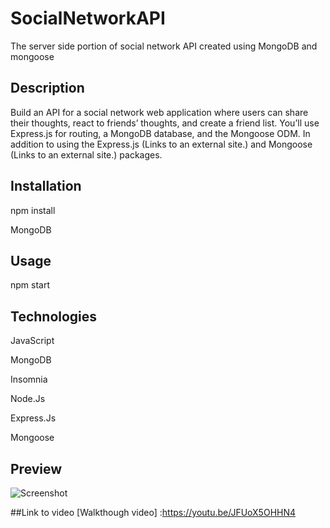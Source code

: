 # SocialNetworkAPI
The server side portion of social network API created using MongoDB and mongoose

## Description
Build an API for a social network web application where users can share their thoughts, react to friends’ thoughts, and create a friend list. 
You’ll use Express.js for routing, a MongoDB database, and the Mongoose ODM. 
In addition to using the Express.js (Links to an external site.) and Mongoose (Links to an external site.) packages.


## Installation
npm install

MongoDB

## Usage
npm start

## Technologies
JavaScript

MongoDB

Insomnia

Node.Js

Express.Js

Mongoose


## Preview
![Screenshot](video.gif) 


##Link to video
[Walkthough video] :https://youtu.be/JFUoX5OHHN4